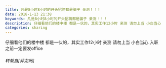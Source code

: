 ```yaml
---
title: 凡是8小时8小时的开头招聘都是骗子 亲测！！！
date: 2018-1-13 21:38
keywords: 凡是8小时8小时的开头招聘都是骗子 亲测！！！
description: 仔细看他们的楼中楼 都是一伙的，其实工作12小时 亲测 请勿上当 小白当心 入职之前一定要发office
categories: sharing
---
```

<td class="t_f" id="postmessage_1098813">

仔细看他们的楼中楼 都是一伙的，其实工作12小时 亲测 请勿上当 小白当心 入职之前一定要发office</td>
###### 转载自[菲龙网]